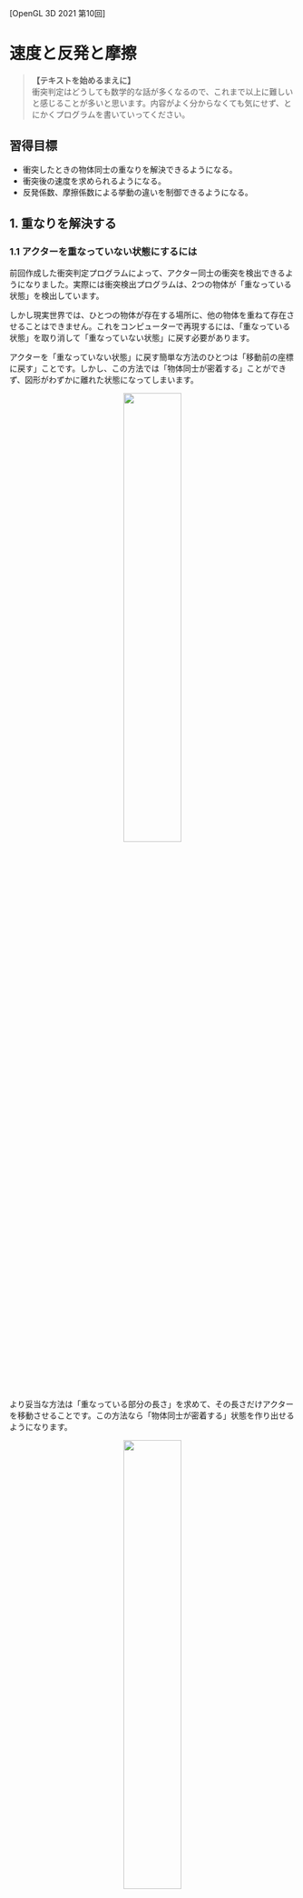 [OpenGL 3D 2021 第10回]

# 速度と反発と摩擦

>**【テキストを始めるまえに】**<br>
>衝突判定はどうしても数学的な話が多くなるので、これまで以上に難しいと感じることが多いと思います。内容がよく分からなくても気にせず、とにかくプログラムを書いていってください。

## 習得目標

* 衝突したときの物体同士の重なりを解決できるようになる。
* 衝突後の速度を求められるようになる。
* 反発係数、摩擦係数による挙動の違いを制御できるようになる。

## 1. 重なりを解決する

### 1.1 アクターを重なっていない状態にするには

前回作成した衝突判定プログラムによって、アクター同士の衝突を検出できるようになりました。実際には衝突検出プログラムは、2つの物体が「重なっている状態」を検出しています。

しかし現実世界では、ひとつの物体が存在する場所に、他の物体を重ねて存在させることはできません。これをコンピューターで再現するには、「重なっている状態」を取り消して「重なっていない状態」に戻す必要があります。

アクターを「重なっていない状態」に戻す簡単な方法のひとつは「移動前の座標に戻す」ことです。しかし、この方法では「物体同士が密着する」ことができず、図形がわずかに離れた状態になってしまいます。

<p align="center">
<img src="images/10_collision_solver_0.png" width="45%" />
</p>

より妥当な方法は「重なっている部分の長さ」を求めて、その長さだけアクターを移動させることです。この方法なら「物体同士が密着する」状態を作り出せるようになります。

<p align="center">
<img src="images/10_collision_solver_1.png" width="45%" />
</p>

「重なっている部分の長さ」は以下の手順で計算します。

>1. `a.max.x - b.min.x`を計算する。
>2. `b.max.x - a.min.x`を計算する。
>3. 1と2の短いほうを「X軸方向の重なっている部分の長さ」とする。
>4. X軸と同じ方法で「Y軸方向の重なっている部分の長さ」と「Z軸方向の重なっている部分の長さ」を計算する。
>5. X, Y, Zのうち最も短いものを「重なっている部分の長さ」とする。

<p align="center">
<img src="images/09_separating_axis_theorem_2.png" width="50%" />
</p>

アクターの座標から、上の方法で計算した「重なっている部分の長さ」をを引くと、アクターを重なっていない座標に移動させることができます。

それでは「重なっている部分の長さ」を求めましょう。<br>
`Actor.h`を開き、`DetectCollision`関数を次のように変更してください。

```diff
   b.min += actorB.position;
   b.max += actorB.position;

   // aの左側面がbの右側面より右にあるなら、衝突していない
-  if (a.min.x >= b.max.x) {
+  const float dx0 = b.max.x - a.min.x;
+  if (dx0 <= 0) {
     return false;
   }
   // aの右側面がbの左側面より左にあるなら、衝突していない
-  if (a.max.x < b.min.x) {
+  const float dx1 = a.max.x - b.min.x;
+  if (dx1 <= 0) {
     return false;
   }

   // aの下面がbの上面より上にあるなら、衝突していない
   if (a.min.y >= b.max.y) {
```

<pre class="tnmai_assignment">
<strong>【課題01】</strong>
X軸方向の重なっている部分の長さを求めるプログラムを参考に、Y軸およびZ軸方向の重なっている長さを求めるプログラムを追加しなさい。
Y軸方向の長さを表す変数名は<code>dy0</code>と<code>dy1</code>、Z軸方向の長さを表す変数名は<code>dz0</code>と<code>dz1</code>としなさい。
</pre>

### 1.2 <ruby>浸透距離<rt>しんとうきょり</rt></ruby>が最も短い方向を選ぶ

ところで「重なっている部分の長さ」という名前はちょっと呼びにくいですね。そこで、以後は「浸透距離(しんとうきょり)」と呼ぶことにします。

さて、すべて方向で浸透距離(重なっている部分の長さ)を求めたら、次はそれらのうちで最も短い方向を選びます。これは「ある方向の浸透距離が、他の方向の浸透距離より短い場合、短い方向から衝突した可能性のほうが高い」と考えられるからです。

そのために、まず各軸について浸透距離が短いほうを選択して、候補を6個から3個に減らします。これは数値の小さい方を選ぶだけです。候補を代入する変数名は`penetration`(ペネトレーション、「貫通」や「浸透」という意味)とします。

衝突判定プログラムに、次のプログラムを追加してください。

```diff
   const float dz1 = a.max.z - b.min.z;
   if (dz1 <= 0) {
     return false;
   }
+
+  // XYZの各軸について「浸透距離(重なっている部分の長さ)」が短い方向を選択する
+  glm::vec3 penetration; // 浸透距離と方向
+  if (dx0 <= dx1) {
+    penetration.x = -dx0;
+  } else {
+    penetration.x = dx1;
+  }
+  if (dy0 <= dy1) {
+    penetration.y = -dy0;
+  } else {
+    penetration.y = dy1;
+  }
+  if (dz0 <= dz1) {
+    penetration.z = -dz0;
+  } else {
+    penetration.z = dz1;
+  }

   // 衝突している
   return true;
```

次に、3つの候補から最も短い方向を選びます。これは単純に3つの軸を順番に比較するだけです。候補から外れた軸の値は`0`にしておきます。候補を3つに絞るプログラムの下に、次のプログラムを追加してください。

```diff
   } else {
     penetration.z = -dz1;
   }
+
+  // 浸透距離の絶対値
+  glm::vec3 absPenetration = glm::abs(penetration);
+
+  // XYZ軸のうち、浸透距離が最も短い軸の成分だけを残す
+  if (absPenetration.x >= absPenetration.y) {
+    penetration.x = 0;
+    if (absPenetration.z >= absPenetration.y) {
+      penetration.z = 0;
+    } else {
+      penetration.y = 0;
+    }
+  } else {
+    penetration.y = 0;
+    if (absPenetration.x >= absPenetration.z) {
+      penetration.x = 0;
+    } else {
+      penetration.z = 0;
+    }
+  }

   // 衝突している
   return true;
```

最後に、アクターの座標から浸透距離を引きます。

```diff
       penetration.z = 0;
     }
   }
+
+  // 重なりの解決
+  actorA.position -= penetration * 0.5f;
+  actorB.position += penetration * 0.5f;

   // 衝突している
   return true;
```

重ならないようになっているかを調べるために、タイガーI戦車にもコライダーを設定します。`Main.cpp`を開き、戦車を作成するプログラムに次のプログラムを追加してください。

```diff
   // 戦車のパラメータ
   actors.push_back(Actor{ primitiveBuffer.Get(6), texTank,
     glm::vec3(0), glm::vec3(1), 0.0f, glm::vec3(0) });
+  actors.back().collider = Box{ glm::vec3(-2, 0, -2), glm::vec3(2, 3, 2) };

   // T-34戦車のパラメータ
   actors.push_back(Actor{ "T-34", primitiveBuffer.Get(7), texTankT34,
```

プログラムが書けたらビルドして実行してください。タイガーI戦車を動かして、T-34戦車を押して移動させることができたら成功です。

<pre class="tnmai_assignment">
<strong>【課題02】</strong>
建物<code>BrickHouse</code>にコライダーを設定しなさい。
</pre>

### 1.3 浸透距離を返す

ところで、ディテクトコリジョン関数は「衝突の検出」が目的です。そのため「重なりの解決」まで行うのは関数の目的からすると行きすぎています。

そこで、「重なりの解決」は別の関数に分離することにします。まずディテクトコリジョン関数が計算した「浸透距離」を、関数の呼び出し元に返せるようにします。`Actor.h`を開き、次のプログラムを追加してください。

```diff
   glm::mat4 matView);              // 描画に使うビュー行列  

 Actor* Find(std::vector<Actor>& actors, const char* name);
+
+/**
+* 衝突情報
+*/
+struct Contact
+{
+  Actor* a = nullptr;
+  Actor* b = nullptr;
+  glm::vec3 penetration; // 浸透距離
+};

-bool DetectCollision(Actor& a, Actor& b);
+bool DetectCollision(Actor& a, Actor& b, Contact& contact);

 #endif // ACTOR_H_INCLUDED
```

次に、`Actor.cpp`を開き、ディテクトコリジョン関数を次のように変更してください。

```diff
 * @param actorA  衝突しているか調べるアクター
 * @param actorB  衝突しているか調べるアクター
+* @param contact 衝突情報
 *
 * @retval true  衝突している
 * @retval false 衝突していない
 */
-bool DetectCollision(Actor& actorA, Actor& actorB)
+bool DetectCollision(Actor& actorA, Actor& actorB, Contact& contact)
 {
   // ワールド座標系の衝突図形を計算する
   Box a = actorA.collider;
```

そして、計算した浸透距離を`contact`変数に代入します。ディテクトコリジョン関数に次のプログラムを追加してください。

```diff
       penetration.z = 0;
     }
   }
+
+  // 衝突情報を設定する
+  contact.a = &actorA;
+  contact.b = &actorB;
+  contact.penetration = penetration;

   // 重なりの解決
   actorA.position += penetration * 0.5f;
   actorB.position -= penetration * 0.5f;
```

### 1.4 重なりを解決する関数を作る

コンタクト構造体の情報を使って、重なりを解決する関数を定義します。<br>
関数名は`SolveContact`(ソルブ・コンタクト)とします。`Solve`(ソルブ)は「解決する」という意味の動詞、`Contact`(コンタクト)は「接触」という意味の名詞です。

`Actor.h`を開き、次のプログラムを追加してください。

```diff
   glm::vec3 penetration; // 浸透距離
 };

 bool DetectCollision(Actor& a, Actor& b, Contact& contact);
+void SolveContact(Contact& contact);

 #endif // ACTOR_H_INCLUDED
```

次に`Actor.cpp`を開き、ディテクトコリジョン関数の定義の下に、次のプログラムを追加してください。

```diff
   // 衝突している
   return true;
 }
+
+/**
+* 重なりを解決する
+*
+* @param contact 衝突情報
+*/
+void SolveContact(Contact& contact)
+{
+  Actor& actorA = *contact.a;
+  Actor& actorB = *contact.b;
+  glm::vec3 penetration = contact.penetration;
+}
```

続いて、ディテクトコリジョン関数の末尾にある「重なりの解決」プログラムを切り取り、

```diff
   contact.b = &actorB;
   contact.penetration = penetration;
-
-  // 重なりの解決
-  actorA.position -= penetration * 0.5f;
-  actorB.position += penetration * 0.5f;

   // 衝突している
   return true;
```

ソルブコンタクト関数に貼り付けてください。

```diff
   Actor& actorA = *contact.a;
   Actor& actorB = *contact.b;
   glm::vec3 penetration = contact.penetration;
+
+  // 重なりの解決
+  actorA.position -= penetration * 0.5f;
+  actorB.position += penetration * 0.5f;
 }
```

これで「重なりの解決」を関数にすることができました。

### 1.5 コンタクト構造体を使う

それでは、コンタクト構造体を使うように、衝突プログラムを修正します。まずコンタクト構造体を格納する配列を用意します。`Main.cpp`の衝突判定を行うプログラムに次のプログラムを追加してください。

```diff
         actors[i].position += actors[i].velocity * deltaTime;
       }
+
+      // 衝突情報の配列を用意する
+      std::vector<Contact> contacts;
+      contacts.reserve(actors.size());

       // アクターの衝突判定を行う
       for (int a = 0; a < actors.size(); ++a) {
         for (int b = a + 1; b < actors.size(); ++b) {
```

次に、ディテクトコリジョン関数を呼び出しているプログラムを、次のように変更してください。

```diff
           } else if (actors[b].isDead) {
             continue;
           }

+          Contact contact;
-          if (DetectCollision(actors[a], actors[b])) {
+          if (DetectCollision(actors[a], actors[b], contact)) {
+            contacts.push_back(contact);
+
             // T-34戦車と弾の衝突を処理する
             if (actors[a].name == "T-34" && actors[b].name == "Bullet") {
```

そして、収集したコンタクト構造体を使って重なりを解決します。衝突判定を行うプログラムの下に、次のプログラムを追加してください。

```diff
               actors[b].isDead = true; // 弾を消去する
             }
           }
         }
       }
+
+      // 重なりを解決する
+      for (int i = 0; i < contacts.size(); ++i) {
+        SolveContact(contacts[i]);
+      }

      // 削除待ちのアクターを削除する
      actors.erase(
```

プログラムが書けたらビルドして実行してください。T-34戦車や建物を押して動かすことができていたら成功です。

### 1.6 動かない物体を作る

建物にコライダーを設定したため、建物を押して移動させることができるようになっています。しかし、一般的な建物は地面に固定されていて、何かで押したくらいでは動きません。

そこで、アクターに「静物フラグ」を追加して、動かせない物体を表現できるようにします。フラグ変数の名前は`isStatic`(イズ・スタティック)とします。`static`(スタティック)は「静止した、動かない」という意味です。`Actor.h`を開き、次のプログラムを追加してください。

```diff
   bool isDead = false;             // false=死亡(削除待ち) true=生存中

   Box collider;                    // 衝突判定
+  bool isStatic = false;           // false=動かせる物体 true=動かせない物体 
 };

 void Draw(
```

通常、「静物フラグ」は木や建物などに設定します。木や建物のような物体は、重なって配置できたほうが見た目のバリエーションを作りやすいです。そこで、動かない物体同士は衝突しないことにしましょう。

`Actor.h`を開き、ディテクトコリジョン関数に次のプログラムを追加してください。

```diff
 bool DetectCollision(Actor& actorA, Actor& actorB)
 {
+  // 動かせない物体同士は衝突しない
+  if (actorA.isStatic && actorB.isStatic) {
+    return false;
+  }
+
   // ワールド座標系の衝突図形を計算する
   Box a = actorA.collider;
```

これで動かせない物体同士は衝突しなくなりました。次に、ソルブコンタクト関数を、次のように変更してください。

```diff
   Actor& actorA = *contact.a;
   Actor& actorB = *contact.b;
   glm::vec3 penetration = contact.penetration;

+  if (actorA.isStatic) {
+    // 重なりの解決: アクターAは動かせないので、アクターBだけ動かす
+    actorB.position += penetration;
+  }
+  else if (actorB.isStatic) {
+    // 重なりの解決: アクターBは動かせないので、アクターAだけ動かす
+    actorA.position -= penetration;
+  }
+  else {
     // 重なりの解決
     actorA.position -= penetration * 0.5f;
     actorB.position += penetration * 0.5f;
+  }
 }
```

最後に建物の静物フラグを`true`にします。`Main.cpp`を開き、建物を作成するプログラムに、次のプログラムを追加してください。

```diff
   actors.push_back(Actor{ "BrickHouse", primitiveBuffer.Get(8), texBrickHouse,
     glm::vec3(-16, 0, 0), glm::vec3(2, 2, 2), 0.0f, glm::vec3(-2.6f, 2.0f, 0.8f) });
   actors.back().collider = Box{ glm::vec3(-2.2f, 0, -1.6f), glm::vec3(2.2f, 2, 1.6f) };
+  actors.back().isStatic = true;

   // メインループ.
   double loopTime = glfwGetTime(); // 1/60秒間隔でループ処理するための時刻
```

プログラムが書けたらビルドして実行してください。建物を押しても動かなければ成功です。

<div style="page-break-after: always"></div>

### 1.7 マップにコライダーを設定する

次はマップにコライダーを設定します。マップのアクターを作成するプログラムに、次のプログラムを追加してください。なお、マップのアクターを作成するプログラムは以前の課題で作ってもらったものです。以下のプログラムと違っていても問題はありません。

```diff
       // 四角形が4x4mなので、xとyを4倍した位置に表示する.
       const glm::vec3 position(x * 4 - 20, 0, y * 4 - 20);

       const int textureNo = mapData[y][x];
       actors.push_back(Actor{ "Ground", primitiveBuffer.Get(0), mapTexList[textureNo],
         position, glm::vec3(1), 0.0f, glm::vec3(0) });
+      actors.back().collider = Box{ glm::vec3(-2, -10, -2), glm::vec3(2, 0, 2) };
+      actors.back().isStatic = true;
     }
   }
+
+  // エレベーターのパラメータ
+  {
+    const glm::vec3 position(-4, -1, -4);
+    actors.push_back(Actor{ "Elevator", primitiveBuffer.Get(0), texGround,
+      position, glm::vec3(1), 0.0f, glm::vec3(0) });
+    actors.back().velocity.y = 1;
+    actors.back().collider = Box{ glm::vec3(-2, -10, -2), glm::vec3(2, 0, 2) };
+    actors.back().isStatic = true;
+  }

  // 三角形のパラメータ
  actors.push_back({ "Triangle", primitiveBuffer.Get(2), texTriangle,
```

次に、メインループの中の「アクターの状態を更新する」プログラムに、次のプログラムを追加してください。

```diff
             actors[i].isDead = true;
             continue; // 削除待ちアクターは更新をスキップ
           }
         }
+
+        // エレベーターの移動方向を切り替える
+        if (actors[i].name == "Elevator") {
+          // 高さ4mに到達したら、移動方向を下にする
+          if (actors[i].position.y >= 4) {
+            actors[i].position.y = 4;
+            actors[i].velocity.y = -1;
+          }
+          // 高さ-1mに到達したら、移動方向を上にする
+          else if (actors[i].position.y <= -1) {
+            actors[i].position.y = -1;
+            actors[i].velocity.y = 1;
+          }
+        }
 
         // アクターの位置を更新する
         actors[i].position += actors[i].velocity * deltaTime;
       }
```

プログラムが書けたらビルドして実行してください。マップの一部がゆっくりと上下に移動していたら成功です。タイガーI戦車を動かして、エレベーターの上に乗ってみてください。

### 1.8 重力を加える

エレベーターに乗って上に移動すると、下に戻れなくなります。なぜかというと、このゲームには重力が働いていないからです。下に戻れるように重力を追加しましょう。

エレベーターの移動方向を切り替えるプログラムの下に、次のプログラムを追加してください。

```diff
             actors[i].velocity.y = 1;
           }
         }
+
+        // 速度に重力加速度を加える
+        actors[i].velocity.y += -9.8f * deltaTime;

         // アクターの位置を更新する
         actors[i].position += actors[i].velocity * deltaTime;
       }
```

プログラムが書けたらビルドして実行してください。何も変わっていないように見えますが、弾を発射してみてください。すると弾が斜め上に飛んでいくと思います。これは、すべての物体が重力で加速しながら落下しているからです。

マップなどの地形が落下してしまうと困りますね。そこで、`isStatic`メンバ変数が`true`のアクターには重力を加えないことにします。重力加速度を加えるプログラムを次のように変更してください。

```diff
             actors[i].velocity.y = 1;
           }
         }

         // 速度に重力加速度を加える
+        if (!actors[i].isStatic) {
           actors[i].velocity.y += -9.8f * deltaTime;
+        }

         // アクターの位置を更新する
         actors[i].position += actors[i].velocity * deltaTime;
       }
```

プログラムが書けたらビルドして実行してください。発射した弾が、斜め上に飛んでいくことはなくなるはずです。

>**【1章のまとめ】**<br>
>
>* 重なっている距離を座標から引くことで、重なっていない状態にすることができる。
>* 重力がないと下に落ちることができない。

<div style="page-break-after: always"></div>

## 2. <ruby>非弾性衝突<rt>ひ だんせい しょうとつ</rt></ruby>

### 2.1 非弾性衝突に使う変数を定義する

プログラムを起動してから1分ほど放置すると、アクターが地面を突き抜けて落ちていきます。これは重力が加算され続けた結果、ベロシティの数値が非常に大きくなってしまったためです。

現在、衝突判定は1/60秒間隔で実行されています。地面の厚さは10mなので、アクターが1/60秒で10m移動する速度(600m/s)に達すると、地面を突き抜けてしまいます(なお600m/sは時速にすると「時速2160キロメートル」です)。

重力加速度は9.8m/s^2なので、ベロシティは1秒ごとに9.8m/s増加します。600m/sを超えるのは約61秒後になりますね。

しかし、現実の物体は地面を突き抜けたりはしません。地面に衝突したことで「運動エネルギー」が音や熱などに変換されて失われ、最終的にベロシティが0になるからです。

さて、物理の世界において、衝突による「運動エネルギーの変化」は「非弾性衝突(ひ・だんせい・しょうとつ)」という現象で説明されます。非弾性衝突の公式に衝突したアクターのパラメータを当てはめると、衝突後のベロシティが分かります。

<p align="center">
<img src="images/10_inelastic_collision_formula.png" width="50%" /><br>
[非弾性衝突の公式(「Wikipedia:非弾性衝突」より)]
</p>

>`va`: アクターAの衝突後の速度<br>
>`vb`: アクターBの衝突後の速度<br>
>`CR`: 反発係数<br>
>`ma`: アクターAの質量<br>
>`mb`: アクターBの質量<br>
>`ua`: アクターAの衝突前の速度<br>
>`ub`: アクターBの衝突前の速度<br>

非弾性衝突の公式に当てはめるパラメータは、物体の「質量」と物体の「速度」、それから「反発係数」と呼ばれる「衝突前の運動エネルギーと衝突後の運動エネルギーの比」です。

また、ベロシティがそのまま運動エネルギーとして使われるわけではありません。非弾性衝突に関わる運動エネルギーは衝突面の法線方向の成分だけです。そのため法線の情報も必要となります。

まずはアクターに質量と反発係数を設定できるようにしましょう。変数名には英訳を使います。質量の英訳は`mass`(マス)です。反発係数の英訳は`coefficient of restitution`(コエフィシエント・オブ・リスティテューション)ですが、長すぎるので`cor`(コー)とします。

`Actor.h`を開き、次のプログラムを追加してください。

```diff
   bool isDead = false;             // false=死亡(削除待ち) true=生存中

   box collider;                    // 衝突判定
+  float mass = 1;                  // 質量(kg)
+  float cor = 0.7f;                // 反発係数(0.0～1.0)
   bool isstatic = false;           // false=動かせる物体 true=動かせない物体 
 };
```

次に、衝突情報に法線を追加します。コンタクト構造体に次のプログラムを追加してください。

```diff
   Actor* a = nullptr;
   Actor* b = nullptr;
   glm::vec3 penetration; // 浸透距離
+  glm::vec3 normal;      // 衝突面の法線
 };

 bool DetectCollision(Actor& a, Actor& b, Contact& contact);
```

それと、衝突後の速度を計算するとベロシティの値が変化します。しかし、同時に複数の衝突が起きた場合、途中でベロシティが変わってしまうと正しい計算ができません。

そこで、コンタクト構造体に「衝突が起きた瞬間のベロシティ」を記録しておくことにしました。コンタクト構造体に次のプログラムを追加してください。

```diff
   Actor* a = nullptr;
   Actor* b = nullptr;
+  glm::vec3 velocityA;   // 衝突時点でのアクターAのベロシティ
+  glm::vec3 velocityB;   // 衝突時点でのアクターBのベロシティ
   glm::vec3 penetration; // 浸透距離
   glm::vec3 normal;      // 衝突面の法線
 };
```

### 2.2 衝突面の法線を求める

衝突面及びその法線は、アクターAがアクターBに衝突した(`A→B`)と考えるか、逆にアクターBがアクターAに衝突した(`B→A`)と考えるかによって異なります。どちらを選んでも違いはありません。

ただし、プログラムのある部分では`A→B`、別の部分では`B→A`というように混ぜて使うと、プログラムが分かりにくくなってしまいます。今回は、前者の`A→B`(アクターAがアクターBに衝突した)と考えるほうで統一することにします。

`A→B`を選んだのは、既存の浸透距離の計算が「アクターAがアクターBの中に何メートル浸透したか」となっているからです。

さて、`A→B`の場合の衝突面は「アクターAがアクターBのどの面に衝突したか」を表します。つまり、衝突面は「アクターBの6つの面のいずれか」です。

しかし、既に重なっている状態から、正しい衝突面を見つけることは難しい問題です。とはいえ、方法がないわけではありません。よく使われるのは「浸透距離が最も短い方向を衝突面とする」という方法です。

その理屈は、

>ある方向の浸透距離が他の方向より短いのは、その方向から衝突したから。

というものです。これは以下の手順で作成します。

>1. 「衝突面になる可能性の高さ」を表す`score`(スコア)という変数を作る。
>2. 2つの衝突方向の長さを比較し、短い方向のスコアをインクリメントする。
>3. すべての方向の組み合わせについて2を行う。
>4. もっともスコアが高い方向を衝突面とする。

まず候補となる法線を計算します。`Actor.cpp`を開き、ディテクトコリジョン関数に次のプログラムを追加してください。

```diff
   // XYZの各軸について重なっている距離が短い方向を選択する
+  glm::vec3 normal;  // 衝突面(アクターBのいずれかの面)の法線
   glm::vec3 penetration; // 重なっている距離と方向
   if (dx0 <= dx1) {
     penetration.x = -dx0;
+    normal.x = 1;
   } else {
     penetration.x = dx1;
+    normal.x = -1;
   }
   if (dy0 <= dy1) {
     penetration.y = -dy0;
+    normal.y = 1;
   } else {
     penetration.y = dy1;
+    normal.y = -1;
   }
   if (dz0 <= dz1) {
     penetration.z = -dz0;
+    normal.z = 1;
   } else {
     penetration.z = dz1;
+    normal.z = -1;
   }
```

浸透方向は分かっているので、その逆方向が法線候補になります。次にスコア変数を作成します。`Actor.cpp`を開き、ディテクトコリジョン関数に次のプログラムを追加してください。

```diff
   // 浸透距離の絶対値
   glm::vec3 absPenetration = glm::abs(penetration);
+
+  // 衝突面になる可能性の高さ
+  glm::vec3 score = glm::vec3(0);

   // XYZ軸のうち、浸透距離が最も短い軸の成分だけを残す
   if (absPenetration.x >= absPenetration.y) {
```

初期値は`0`にしておきます。次に浸透距離を比較し、スコアをインクリメントします。スコア変数の定義の下に、次のプログラムを追加してください。

```diff
   // 衝突面になる可能性の高さ
   glm::vec3 score = glm::vec3(0);
+
+  // 浸透距離が短い方向のほうが衝突面である可能性が高い(はず)
+  for (int a = 0; a < 2; ++a) {
+    for (int b = a + 1; b < 3; ++b) {
+      if (absPenetration[a] < absPenetration[b]) {
+        ++score[a];
+      } else {
+        ++score[b];
+      }
+    }
+  }

   // XYZ軸のうち、浸透距離が最も短い軸の成分だけを残す
   if (absPenetration.x >= absPenetration.y) {
```

`glm::vec3`などのGLMライブラリのベクトル型は、添え字を使って要素にアクセスする機能を持っています。これはGLSLの同等の機能をC++で再現したものです。`v[0]`と書くと`v.x`と書いたのと同じ意味になります。

最後に「もっともスコアが高い方向」を選びます。スコアを付けるプログラムの下に、次のプログラムを追加してください。

```diff
         ++score[b];
       }
     }
   }
+
+  // より可能性が低い方向を除外する
+  // 値が等しい場合、Z,X,Yの順で優先的に除外する
+  if (score.x <= score.y) {
+    normal.x = 0;
+    if (score.z <= score.y) {
+      normal.z = 0;
+    } else {
+      normal.y = 0;
+    }
+  } else {
+    normal.y = 0;
+    if (score.z <= score.x) {
+      normal.z = 0;
+    } else {
+      normal.x = 0;
+    }
+  }

   // XYZ軸のうち、浸透距離が最も短い軸の成分だけを残す
   if (absPenetration.x >= absPenetration.y) {
```

このプログラムでは、スコアが低い(=衝突面ではない)方向の成分を`0`にすることで、もっともスコアが高い方向だけを残しています。

最後に、求めた法線を衝突情報にコピーします。衝突情報を設定するプログラムに、次のプログラムを追加してください。

```diff
   // 衝突情報を設定する
   contact.a = &actorA;
   contact.b = &actorB;
+  contact.velocityA = actorA.velocity;
+  contact.velocityB = actorB.velocity;
   contact.penetration = penetration;
+  contact.normal = normal;

   // 衝突している
   return true;
```

### 2.3 衝突後の速度を計算する

衝突面の法線を使って、衝突後の速度を計算していきます。まず、ソルブコンタクト関数に次のプログラムを追加してください。

```diff
   Actor& actorA = *contact.a;
   Actor& actorB = *contact.b;
   glm::vec3 penetration = contact.penetration;
+  glm::vec3 normal = contact.normal;
+
+  // 反発係数の平均値を計算
+  float cor = (actorA.cor + actorB.cor) * 0.5f;

   if (actorA.isStatic) {
     // 重なりの解決: アクターAは動かせないので、アクターBだけ動かす
```

反発係数は材質の組み合わせによって変化します。しかし、あまりにも多くの要因が影響するため、計算によって正しい値を求めることは困難です。そのため、殆どの物理プログラムは2つの反発係数を掛けたり、平均値を使ったりして誤魔化しています。

本テキストではUE4やUnityのデフォルトである「平均値」を使うことにしました。非弾性衝突による衝突後の速度の計算には、この章の最初に出てきた公式を使います。

<p align="center">
<img src="images/10_inelastic_collision_formula.png" width="50%" /><br>
[非弾性衝突の公式(「Wikipedia:非弾性衝突」より)]
</p>

この式で使われている記号の意味は以下のとおりです。

>`va`: アクターAの衝突後の速度<br>
>`vb`: アクターBの衝突後の速度<br>
>`CR`: 反発係数<br>
>`ma`: アクターAの質量<br>
>`mb`: アクターBの質量<br>
>`ua`: アクターAの衝突前の速度<br>
>`ub`: アクターBの衝突前の速度<br>

アクターの量は分かっています。反発係数は計算済みです。衝突前の速度は、つまり現在のベロシティです。ただし、必要なのは衝突面の法線方向の速度だけです。

法線方向の速度は、ベロシティと法線の内積を計算することで求めることができます。反発係数の平均値を計算するプログラムの下に、次のプログラムを追加してください。

```diff
   // 反発係数の平均値を計算
   float cor = (actorA.cor + actorB.cor) * 0.5f;
+
+  // 法線方向の速度を計算
+  float ua = glm::dot(normal, actorA.velocity);
+  float ub = glm::dot(normal, actorB.velocity);

   if (actorA.isStatic) {
     // 重なりの解決: アクターAは動かせないので、アクターBだけ動かす
```

これで計算に必要な数値が揃いました。

>**【内積と射影】**<br>
>ベクトルBからベクトルAに垂直に光を当てたとき、ベクトルA上にできるベクトルBの影の長さを求めることを「射影(しゃえい)」といいます。射影は「法線方向の速度を求める」というような問題を解くために使われます。内積は射影を効率的に計算する手段です。

それでは衝突後の速度を求めましょう。まず衝突したアクターがどちらも動ける場合を計算します。重なりを解決するプログラムを次のように変更してください。

```diff
     // 重なりの解決: アクターBは動かせないので、アクターAだけ動かす
     actorA.position -= penetration;
   }
   else {
+    // 衝突後の速度を計算
+    float massAB = actorA.mass + actorB.mass;
+    float c = actorA.mass * ua + actorB.mass * ub;
+    float va = (c + cor * actorB.mass * (ub - ua)) / massAB;
+    float vb = (c + cor * actorA.mass * (ua - ub)) / massAB;

     // 重なりの解決
     actorA.position -= penetration * 0.5f;
```

>**【なぜこの公式で速度が計算できるのか】**<br>
>反発係数を求める公式と、運動量保存の法則から求めることができます。証明については以下のURLが参考になるかと思います。<br>
>`http://www.wakariyasui.sakura.ne.jp/p/mech/hannpatu/nihannpatu.html`

計算で求めた衝突後の速度を設定しましょう。まず、ベロシティから法線方向の速度成分を消去するために、衝突前の速度を引きます。次に衝突後の速度を加算します。衝突後の速度を計算するプログラムの下に、次のプログラムを追加してください。

```diff
     float va = (c + cor * actorB.mass * (ub - ua)) / massAB;
     float vb = (c + cor * actorA.mass * (ua - ub)) / massAB;
+
+    // 衝突前の速度を0にする
+    actorA.velocity -= normal * ua;
+    actorB.velocity -= normal * ub;
+
+    // 衝突後の速度を加算する
+    actorA.velocity += normal * va;
+    actorB.velocity += normal * vb;

     // 重なりの解決
     actorA.position -= penetration * 0.5f;
```

これで、動くアクター同士が衝突したあとの速度が、物理的に正しく更新されるようになりました。

### 2.4 動かないアクターと衝突した場合

動かないアクターと衝突したときの衝突後の速度を求めるには、動かないアクターの質量を「無限大」とみなして計算します。この場合、動くアクターの質量は完全に無視できます(相手が無限大なので質量がいくつでも関係がない)。

アクターAが「動かないアクター」の場合、アクターBの衝突後の速度を求める式は以下のようになります。この式は`無限大 / 無限大 = 1`と`X / 無限大 = 0`から求めることができます。

>`vb = ua + cor * (ub - ua)`

それでは衝突後の速度を求めましょう。アクターAのイズスタティック変数が`true`の場合のプログラムを次のように変更してください。

```diff
   float ua = glm::dot(normal, actorA.velocity);
   float ub = glm::dot(normal, actorB.velocity);

   if (actorA.isStatic) {
+    float vb = ua + cor * (ua - ub); // 衝突後の速度を計算
+    actorB.velocity -= normal * ub;  // 衝突前の速度を0にする
+    actorB.velocity += normal * vb;  // 衝突後の速度を加算する
+
     // 重なりの解決: アクターAは動かせないので、アクターBだけ動かす
     actorB.position += penetration;
   }
   else if (actorB.isStatic) {
+    float va = ub + cor * (ub - ua); // 衝突後の速度を計算
+    actorA.velocity -= normal * ua;  // 衝突前の速度を0にする
+    actorA.velocity += normal * va;  // 衝突後の速度を加算する
+
     // 重なりの解決: アクターBは動かせないので、アクターAだけ動かす
     actorA.position -= penetration;
   }
```

プログラムが書けたらビルドして実行してください。1分待っても戦車が地面を突き抜けたりしなければ成功です。

### 2.5 戦車の移動をベロシティで制御する

衝突後の速度の計算は、アクターのベロシティを使って行われます。しかし、現在の戦車の移動は座標を直接操作することで行っているため、ベロシティは0のままです。

このままでは衝突後の速度の計算が正しく行われませんので、ベロシティを使って移動するよう変更しましょう。

`Main.cpp`を開き、戦車を移動するプログラムを次のように変更してください。

```diff
         // 向きベクトルをtank.rotationだけ回転させる
         tankFront = matRot * glm::vec4(tankFront, 1);

+        float tankAccel = 0.2f; // 戦車の加速度
         if (glfwGetKey(window, GLFW_KEY_W) == GLFW_PRESS) {
-          tank->position += tankFront * 4.0f * deltaTime;
+          tank->velocity += tankFront * tankAccel;
         } else if (glfwGetKey(window, GLFW_KEY_S) == GLFW_PRESS) {
-          tank->position -= tankFront * 4.0f * deltaTime;
+          tank->position -= tankFront * tankAccel;
         }
       }
     }
```

プログラムが書けたらビルドして実行してください。戦車が滑るように移動し、他のアクターに衝突して跳ね返るようになっていたら成功です。

<pre class="tnmai_assignment">
<strong>【課題03】</strong>
<code>cor</code>メンバ変数の値をデフォルト値を<code>0.1f</code>や<code>0.9f</code>などに変更して、反発係数による挙動の違いを確かめなさい。
反発係数の効果を確認したら、好きな反発係数をデフォルト値に設定しなさい。
</pre>

>**【2章のまとめ】**<br>
>
>* 非弾性衝突の公式を使うと、物体の質量から衝突後の速度を求めることができる。
>* 動かない物体は「無限大の質量」を持つものとすれば、同じ公式を使って計算できる。

<div style="page-break-after: always"></div>

## 3. <ruby>摩擦<rt>まさつ</rt></ruby>

### 3.1 <ruby>摩擦係数<rt>まさつけいすう</rt></ruby>

戦車がいつまでも滑り続けるのは、地面との摩擦(まさつ)がないからです。摩擦現象をプログラムすることで、アクターの速度が徐々に遅くなり、最後には停止させることができます。

摩擦とは「すべりにくさ」のことです。すべりにくさは材質や表面の状態によって異なります。土やアスファルトはすべりにくいですが、氷や金属はかなりすべりやすいです。

物理の世界では「すべりにくさ」のことを「摩擦係数(まさつけいすう)」といいます。通常、摩擦係数は0～1の値をとります。0に近いほどすべりやすく、1に近いほどすべりにくくなります。

まずは、アクター構造体に摩擦係数の変数を追加します。変数名は摩擦の英訳の`friction` (フリクション)にします。`Actor.h`を開き、次のプログラムを追加してください。

```diff
   box collider;                    // 衝突判定
   float mass = 1;                  // 質量(kg)
   float cor = 0.8f;                // 反発係数(0.0～1.0)
+  float friction = 0.7f;           // 摩擦係数(0.0～1.0)
   bool isstatic = false;           // false=動かせる物体 true=動かせない物体 
 };
```

次に`Actor.cpp`を開き、ソルブコンタクト関数に摩擦係数の平均値を計算するプログラムを追加してください。

```diff
   // 反発係数の平均値を計算
   float cor = (actorA.cor + actorB.cor) * 0.5f;
+
+  // 摩擦係数の平均値を計算
+  float friction = 1.0f - (actorA.friction + actorB.friction) * 0.5f;

   // 法線方向の速度を計算
   float ua = glm::dot(normal, actorA.velocity);
```

### 3.2 衝突面と平行な方向(タンジェント)を求める

ところで、摩擦は「衝突面と平行な方向の速度成分にだけ起こる現象」です。そのため、摩擦をプログラムするには「衝突面と平行な方向の速度成分」を計算しなくてはなりません。

「衝突面と平行な方向」は、法線の周囲360度どの方向でもありえます。しかし、速度成分として使えるのは「ベロシティと平行な方向」だけです。

つまり、実際に求める必要があるのは「衝突面と平行かつベロシティと平行な方向」です。この方向のことを「タンジェント」といいます(日本語では「従法線(じゅうほうせん)」)。

タンジェントを求めるためには「外積(がいせき)」という計算を行います。外積を使うと

>2つのベクトルに対して垂直なベクトル

を求めることができます。なんだか複雑そうですが、GLMライブラリには外積を計算してくれる
`cross`(クロス)関数があるので、難しく考えなくても大丈夫です。

外積を使ったタンジェントの求めかたは、次のとおりです。

>1. 「衝突面の法線」と「ベロシティ」に対して垂直なベクトルを求める。
>2. 「衝突面の法線」と「1で求めたベクトル」に対して垂直なベクトルを求める。
>3. 2で求めたベクトルを「正規化(せいきか)」する。

外積2回と正規化1回でタンジェントが求められる、ということになります。

それではタンジェントを計算しましょう。摩擦係数の平均値を計算するプログラムの下に、次のプログラムを追加してください。

```diff
   // 摩擦係数の平均値を計算
   float friction = 1.0f - (actorA.friction + actorB.friction) * 0.5f;
+
+  // 「アクターAの相対ベロシティ」を計算
+  glm::vec3 rv = actorA.velocity - actorB.velocity;
+
+  // 衝突面と相対ベロシティに平行なベクトル(タンジェント)を計算
+  glm::vec3 tangent = glm::cross(normal, glm::cross(normal, rv));
+
+  // タンジェントを正規化
+  if (glm::length(tangent) > 0.000001f) {
+    tangent = glm::normalize(tangent);
+  } else {
+    tangent = glm::vec3(0);
+  }

   // 法線方向の速度を計算
   float ua = glm::dot(normal, actorA.velocity);
```

タンジェントの計算に使うのは、2つのアクターの速度を合計した「相対的なベロシティ」です。変数名`rv`(アールブイ)は`relative velocity`(リラティブ・ベロシティ、「相対的なベロシティ」という意味)の頭文字です。

>アクターBに対するアクターAの相対ベロシティ = アクターAのベロシティ - アクターBのベロシティ

また、上記のプログラムでは、タンジェントを正規化するまえにベクトルの長さをチェックしています。法線と全く同じ方向から衝突した場合、タンジェント方向の長さは`0`です。

しかし、正規化は「全要素を長さで割る」操作なので、長さが`0`だと割ることができません。この場合、正しいタンジェントを求めることができないので、`vec3(0)`を代入して「タンジェントなし」を表すことにしました。

最後に摩擦力(タンジェント方向のベロシティを減らす力)を計算します。摩擦力は以下の公式から求めます。

>摩擦力 = 摩擦係数 * 垂直抗力

「垂直抗力」は「衝突面に垂直な方向にかかる加速度」です。これは「重力加速度」と考えられます。計算時間の単位は`1/60`秒なので、秒間重力加速度の`1/60`を使います。

それでは、タンジェントを正規化するプログラムの下に、次のプログラムを追加してください。

```diff
   } else {
     tangent = glm::vec3(0);
   }
+
+  // 摩擦力
+  float frictionForce = friction * 9.8f / 60.0f;

   // 法線方向の速度を計算
   float ua = glm::dot(normal, actorA.velocity);
```

摩擦力は「タンジェント方向のベロシティと逆向きに働く仮想的な力」です。この力は「タンジェント方向のベロシティ」より大きくなることはありません。垂直抗力を決めるプログラムの下に、摩擦力を制限するプログラムを追加してください。

```diff
   // 摩擦力
   float frictionForce = friction * 9.8f / 60.0f;
+
+  // 摩擦力の最大値を計算
+  float maxForce = std::abs(glm::dot(tangent, rv));
+
+  // 摩擦力を最大値に制限
+  frictionForce = std::min(frictionForce, maxForce);

   // 法線方向の速度を計算
   float ua = glm::dot(normal, actorA.velocity);
```

`std::min`(エスティーディー・ミン)は「2つの引数のうち小さいほうを返す」関数です。この関数を使うには`algorithm`(アルゴリズム)というヘッダファイルをインクルードする必要があります。`Actor.cpp`の先頭に次のプログラムを追加してください。

```diff
 #include "Actor.h"
 #include <glm/gtc/matrix_transform.hpp>
 #include <iostream>
+#include <algorithm>

 /**
 * コンストラクタ
```

それではタンジェント方向の摩擦力を計算しましょう。摩擦力を最大値に制限するプログラムの下に、次のプログラムを追加してください。

```diff
   // 摩擦力を最大値に制限
   frictionForce = std::min(frictionForce, maxforce);
+
+  // タンジェント方向の摩擦力を計算
+  glm::vec3 frictionVelocity = normal.y * frictionForce * tangent;

   // 法線方向の速度を計算
   float ua = glm::dot(normal, actorA.velocity);
```

これで摩擦力を計算することができました。

### 3.3 摩擦をプログラムする

あとは摩擦力をベロシティから引くだけです。どちらかが動かないアクターの場合からやっていきましょう。アクターの衝突後の速度を計算するプログラムに、次のプログラムを追加してください。

```diff
   if (actorA.isStatic) {
     float vb = ua + cor * (ua - ub); // 衝突後の速度を計算
     actorB.velocity -= normal * ub;  // 衝突前の速度を0にする
     actorB.velocity += normal * vb;  // 衝突後の速度を加算する
+    actorB.velocity += frictionVelocity; // 摩擦による速度を加算する

     // 重なりの解決: アクターAは動かせないので、アクターBだけ動かす
     actorB.position += penetration;
   }
   else if (actorB.isStatic) {
     float va = ub + cor * (ub - ua); // 衝突後の速度を計算
     actorA.velocity -= normal * ua;  // 衝突前の速度を0にする
     actorA.velocity += normal * va;  // 衝突後の速度を加算する
+    actorA.velocity += frictionVelocity; // 摩擦による速度を加算する

     // 重なりの解決: アクターBは動かせないので、アクターAだけ動かす
     actorA.position -= penetration;
   }
```

上記のプログラムでアクターBのほうが「加算」になっているのは、アクターBから見た相対ベロシティはアクターAとは逆向き、つまりマイナスになるからです。

次に、動くアクター同士の摩擦をプログラムします。

```diff
     // 衝突後の速度を加算する
     actorA.velocity += normal * va;
     actorB.velocity += normal * vb;
+
+    // 摩擦による速度を加算する
+    actorA.velocity -= frictionVelocity;
+    actorB.velocity += frictionVelocity;

     // 重なりの解決
     actorA.position -= penetration * 0.5f;
     actorB.position += penetration * 0.5f;
```

プログラムが書けたらビルドして実行してください。戦車を動かした時にぴょんぴょんはねていたら成功です。

### 3.4 ぴょんぴょんはねないようにする

戦車がぴょんぴょんはねるのは、複数のマップアクターと衝突しているからです。すべてのマップアクターが同時に戦車を押し返すため、大きくはねる動きになってしまうのです。

これを避ける簡単な方法は、マップのコライダーを削除し、1つの見えない大きなコライダーを追加することです。しかし、ちょっとでもコライダーが重なる部分があると対応できません。

別の方法として、「似ているコンタクト構造体を併合する」というやりかたがあります。この方法では、同じ平面で発生した全ての衝突を併合して、1回の衝突にまとめてしまいます。併合によって、何度も押し返されることを防ぐわけです。

また、併合ではコライダーを作り直す必要がありません。そのため、今回はコンタクト構造体を併合する方法を選びました。そして、以下の条件を満たした場合に「似ている」と判定することにします。

>* 衝突面の座標が近い。
>* 同じアクターと衝突している。

また、2つのコンタクト構造体があったとき、併合する側と併合される側を決める基準も決めておきます。比較は「浸透距離の長さ」で行い、浸透距離が長い構造体を併合する側、短い構造体を併合される側とします。

上記の条件を判定できるように、コンタクト構造体に情報を追加しましょう。`Actor.h`を開き、コンタクト構造体に次のプログラムを追加してください。

```diff
   glm::vec3 velocityB;   // 衝突時点でのアクターBのベロシティ
   glm::vec3 penetration; // 浸透距離
   glm::vec3 normal;      // 衝突面の法線
+  glm::vec3 position;    // 衝突面の座標
+  float penLength;       // 浸透距離の長さ
 };
```

追加したメンバ変数に値を設定しましょう。`Actor.cpp`を開き、ディテクトコリジョン関数の末尾に次のプログラムを追加してください。

```diff
   contact.velocityB = actorB.velocity;
   contact.penetration = penetration;
   contact.normal = normal;
+
+  // 衝突面の座標を計算する
+  {
+    // 基本的にアクターBの座標を使うが、アクターBが静物の場合はアクターAの座標を使う
+    Actor* target = &actorB;
+    glm::vec3 targetNormal = normal;
+    if (actorB.isStatic) {
+      target = &actorA;
+      targetNormal *= -1; // 法線の向きを反転する
+    }
+    // コライダーの半径を計算する
+    glm::vec3 halfSize = (target->collider.max - target->collider.min) * 0.5f;
+    // コライダーの中心座標を計算する
+    glm::vec3 center = (target->collider.max + target->collider.min) * 0.5f;
+    // 衝突面の座標を計算する
+    contact.position = target->position + center - halfSize * targetNormal;
+  }
+
+  // 浸透距離の長さを計算する
+  contact.penLength = glm::length(penetration);

   // 衝突している
   return true;
```

### 3.5 コンタクト構造体の一致判定関数を作る

次に「似ている」ことを判定する関数を作成します。関数名は`Equal`(イコール)とします。`Actor.h`を開き、次のプログラムを追加してください。

```diff
   glm::vec3 penetration; // 浸透距離
 };

 bool DetectCollision(Actor& a, Actor& b, Contact& contact);
 void SolveContact(Contact& contact);
+bool Equal(const Contact& ca, const Contact& cb);

 #endif // ACTOR_H_INCLUDED
```

それではイコール関数を定義していきましょう。`Actor.cpp`を開き、ソルブコンタクト関数の定義の下に、次のプログラムを追加してください。

```diff
     actorA.position -= penetration * 0.5f;
     actorB.position += penetration * 0.5f;
   }
 }
+
+/**
+* 2つのコンタクト構造体が似ているか調べる
+*
+* @param ca 比較するコンタクト構造体A
+* @param cb 比較するコンタクト構造体B
+*
+* @return true  似ている
+* @return false 似ていない
+*/
+bool Equal(const Contact& ca, const Contact& cb)
+{
+
+  return true; // 似ている
+}
```

まずは1つ目の条件「衝突面の座標が近い」を判定していきます。これは距離を比較するだけです。イコール関数に次のプログラムを追加してください。

```diff
 bool Equal(const Contact& ca, const Contact& cb)
 {
+  // 衝突面の距離が離れている場合は似ていない
+  if (glm::length(ca.position - cb.position) > 0.01f) {
+    return false; // 似ていない
+  }

   return true; // 似ている
 }
```

2つ目の条件は少し複雑です。基本的には動かないアクターを無視して、動くアクターが一致しているかどうかを見ます。まず動かないアクターの有無を調べます。法線の方向を比較するプログラムの下に、次のプログラムを追加してください。

```diff
   if (glm::length(ca.position - cb.position) > 0.01f) {
     return false; // 似ていない
   }
+
+  // 動かないアクターの有無によって判定を分ける
+  bool hasStaticA = ca.a->isStatic || ca.b->isStatic;
+  bool hasStaticB = cb.a->isStatic || cb.b->isStatic;
+  switch (hasStaticA + hasStaticB * 2) {
+  case 0b00: // A,Bともに動くアクターのみ
+    return false;
+
+  case 0b01: // A=動かないアクターを含む, B=動くアクターのみ
+    return false;
+
+  case 0b10: // A=動くアクターのみ B=動かないアクターを含む
+    return false;
+
+  case 0b11: // A,Bともに動かないアクターを含む 
+    return false;
+  }

   return true; // 似ている
 }
```

あとはケースごとに判定を書いていきます。A,Bともに動くアクターのみの場合、双方のアクターが完全に一致する場合に「似ている」と判定します。`0b00`のケースに次のプログラムを追加してください。

```diff
   bool hasStaticB = cb.a->isStatic || cb.b->isStatic;
   switch (hasStaticA + hasStaticB * 2) {
   case 0b00: // A,Bともに動くアクターのみ
+    // アクターが両方とも一致したら似ている
+    if (ca.a == cb.a && ca.b == cb.b) {
+      break;
+    }
+    if (ca.a == cb.b && ca.b == cb.a) {
+      break;
+    }
     return false;

   case 0b01: // A=動かないアクターを含む, B=動くアクターのみ
```

一方が動くアクターのみ、他方が動かないアクターを含む場合、どちらかのペアは絶対に一致しません。そのため、常に「似ていない」と判定します。`0b01`と`0b10`のケースに次のプログラムを追加してください。

```diff
     break;

   case 0b01: // A=動かないアクターを含む, B=動くアクターのみ
+    // 常に似ていないと判定する
     return false;

   case 0b10: // A=動くアクターのみ B=動かないアクターを含む
+    // 常に似ていないと判定する
     return false;

   case 0b11: // A,Bともに動かないアクターを含む 
     return false;
```

最後は「A,Bともに動かないアクターを含む」場合です。この場合、動くアクターが違う場合は「似ていない」と判定します。`0b11`のケースに次のプログラムを追加してください。

```diff
     return false; // 常に似ていないと判定する

   case 0b11: // A,Bともに動かないアクターを含む 
+    {
+    // 動くアクター同士が一致したら似ている
+    Actor* a = ca.a;
+    if (ca.a->isStatic) {
+      a = ca.b;
+    }
+    Actor* b = cb.a;
+    if (cb.a->isStatic) {
+      b = cb.b;
+    }
+    if (a == b) {
+      break;
+    }
+    }
     return false;
   }
```

これでコンタクト構造体が「似ている」かどうかを判定できるようになりました。

### 3.6 コンタクト構造体を併合する

イコール関数を使ってコンタクト構造体を併合するプログラムを書いていきます。`Main.cpp`
を開き、コンタクト構造体を配列に追加するプログラムを次のように変更してください。

```diff
           Contact contact;
           if (DetectCollision(actors[a], actors[b], contact)) {
-            contacts.push_back(contact);
+            // 配列の中に、作成したコンタクト構造体と似ているものがあるか調べる
+            auto itr = std::find_if(contacts.begin(), contacts.end(),
+              [&contact](const Contact& c) { return Equal(contact, c); });
+
+            // 似ているコンタクト構造体が見つからなければ、作成した構造体を配列に追加する
+            if (itr == contacts.end()) {
+              contacts.push_back(contact);
+            } else {
+              // 似ている構造体が見つかった場合、浸透距離が長いほうを残す
+              if (contact.penLength > itr->penLength) {
+                *itr = contact;
+              }
+            }

             // T-34戦車と弾の衝突を処理する
             if (actors[a].name == "T-34" && actors[b].name == "Bullet") {
```

これで不要なコンタクト構造体は削除されるはずです。プログラムが書けたらビルドして実行してください。ぴょんぴょんはねることがなくなって、スムーズに移動できたら成功です。

### 3.7 衝突面のスコア判定を改善する

かなりスムーズに動けるようになりましたが、たまに地面に引っかかることがあります。これは不適切な衝突面が選択されたのが原因です。マップに継ぎ目があるかぎり、この現象を完全になくすことは難しいです。しかし、悪あがきくらいはしてみるべきでしょう。

作成するのは、「浸透が始まった時間」に応じてスコアを加算する処理です。<br>
アクターAが秒速`V`でアクターBに衝突したとします。このときの浸透距離を`P`とすると、浸透が始まったのは`P / V`秒前だと考えられます。

軸の方向によって速度も浸透距離も異なるので、浸透が始まった時間も異なります。そして「もっとも早く浸透を始めた方向 = 衝突した方向」考えるのは妥当でしょう。

それではプログラムを書いていきましょう。最初に、アクターAがアクターBに衝突する速度を求めます。`Actor.cpp`を開き、衝突面のスコアを計算するプログラムに次のプログラムを追加してください。

```diff
         ++score[b];
       }
     }
   }
+
+  // 相対ベロシティを計算する
+  glm::vec3 rv = actorA.velocity - actorB.velocity;

   // より可能性が低い方向を除外する
   // 値が等しい場合、Z,X,Yの順で優先的に除外する
   if (score.x <= score.y) {
```

次に浸透が始まった時間を求めます。これは、すべての軸について`P / V`を行うだけです。このときも、`0`除算が起きないように注意しなくてはなりません。相対ベロシティを計算するプログラムの下に、次のプログラムを追加してください。

```diff
   // 相対ベロシティを計算する
   glm::vec3 rv = actorA.velocity - actorB.velocity;
+
+  // 浸透が始まった時間tを計算する
+  glm::vec3 t = glm::vec3(-FLT_MAX);
+  for (int i = 0; i < 3; ++i) {
+    if (rv[i]) {
+      t[i] = penetration[i] / rv[1];
+    }
+  }

   // より可能性が低い方向を除外する
   // 値が等しい場合、Z,X,Yの順で優先的に除外する
   if (score.x <= score.y) {
```

続いて「浸透が始まった時間」がより早い方向のスコアを加算します。ただし、以下の2つの場合はスコアを加算しません。

>* 「浸透が始まった時間」がゲームの更新間隔(`1/60`秒)より前の場合、その方向から衝突した可能性はありません。
>* 「浸透が始まった時間」がマイナスの場合は「未来の時間」になります。この場合も衝突した可能性はありません。

```diff
       t[i] = penetration[i] / rv[1];
     }
   }
+
+  // 浸透が始まった時間tが大きいほど、より早い時点で浸透が始まったと考えられる
+  const float deltaTime = 1.0f / 60.0f;
+  for (int a = 0; a < 2; ++a) {
+    for (int b = a + 1; b < 3; ++b) {
+      int i = a;
+      if (t[a] < t[b]) {
+        i = b;
+      }
+      if (t[i] > 0 && t[i] <= deltaTime) {
+        score[i] += 1.5f;
+      }
+    }
+  }

   // より可能性が低い方向を除外する
   // 値が等しい場合、Z,X,Yの順で優先的に除外する
   if (score.x <= score.y) {
```

スコアの加算値を`1.5f`としたのは、時間による判定のほうが、距離による判定より正しい可能性が高いからです。プログラムが書けたらビルドして実行してください。地面に引っかかることが少なくなっているはずです(ゼロではないですが)。

<pre class="tnmai_assignment">
<strong>【課題04】</strong>
<code>friction</code>メンバ変数のデフォルト値を変更して挙動の違いを確認しなさい。
摩擦係数の効果を確認したら、自分の好みの摩擦係数をデフォルト値に設定しなさい。
</pre>

>**【3章のまとめ】**<br>
>
>* 摩擦力をプログラムすると、物体が滑り続けないようにすることができる。
>* 浸透が始まった時間が早いということは、その方向から衝突した可能性が高い。

<div style="page-break-after: always"></div>

## 4. マップを拡張する

### 4.1 マップを広くする

衝突判定が完成したので、建物や木にコライダーを設定してちょっとした迷路を作ってみましょう。ただ、10x10のマップは迷路を作るにはちょっと狭いので、マップを大きくしましょう。

<pre class="tnmai_assignment">
<strong>【課題05】</strong>
<code>mapData</code>と<code>objectMapData</code>のサイズを16x16以上にしなさい。
</pre>

マップを大きくすると、ゲームの処理速度が大きく低下する場合があります。これは衝突判定の回数が大幅に増加するからです。しかし、CPUが本来の能力を発揮できていれば、この程度の判定回数は問題にならないはずです。

処理速度が落ちてしまう原因は、プロジェクトのプロパティ設定にあります。ソリューションエクスプローラーのプロジェクト名を右クリックし、「プロパティ」を選択してください。

<p align="center">
<img src="images/10_remove_rtcs_option.png" width="66%" /><br>
</p>

プロパティウィンドウが開いたら、構成を「アクティブ(Debug)」に(①)、プラットフォームを「すべてのプラットフォーム」にしてください(②)。

次に左側のツリーから「C/C++」を選び(③)、その中の「コード生成」をクリックしてください(④)。右側に表示された項目リストから「基本ランタイムチェック」をクリックすると(⑤)、右端に`v`アイコンが表示されます。

この`v`アイコンをクリックすると選択可能な項目のリストが表示されます(⑥)。リストから「初期化されていない変数(/RTCu)」をクリックしてください(⑦)。最後に「OK」ボタンを押してウィンドウを閉じてください(⑧)。

設定を変更したらビルドして実行してください。処理速度が元の速さに戻っていると思います。

<pre class="tnmai_assignment">
<strong>【課題06】</strong>
建物と木にコライダーを設定しなさい。動かないアクターの場合は<code>isStatic</code>メンバ変数に<code>true</code>を設定しておくこと。
</pre>

<pre class="tnmai_assignment">
<strong>【課題07】</strong>
建物と木を使ってマップを迷路にしなさい。
</pre>

### 4.2 カメラを動かす

マップが広くなったため、固定カメラではマップ全体を見ることができません。マップを動き回れるように、カメラがタイガーI戦車と一緒に移動するようにします。`Main.cpp`を開き、メインループの前に次のプログラムを追加してください。

```diff
   double loopTime = glfwGetTime();     // 1/60秒間隔でループ処理するための時刻
   double diffLoopTime = 0;             // 時刻の差分
   const float deltaTime = 1.0f / 60.0f;// 時間間隔
+  glm::vec3 cameraPosition = glm::vec3(0, 20, 20); // カメラの座標
+  glm::vec3 cameraTarget   = glm::vec3(0, 0, 0);   // カメラの注視点の座標
   while (!glfwWindowShouldClose(window)) {
    // 現在時刻を取得
```

次に、ビュー行列を作成するプログラムを、追加した変数を使うように変更してください。

```diff
     // ビュー行列を作成.
     const glm::mat4 matView =
-      glm::lookAt(glm::vec3(0, 20, 20), glm::vec3(0), glm::vec3(0, 1, 0));
+      glm::lookAt(cameraPosition, cameraTarget, glm::vec3(0, 1, 0));

     // アクターを描画する
     for (int i = 0; i < actors.size(); ++i) {
```

それから、カメラ変数がタイガーI戦車を常に注目するようにします。削除街のアクターを削除するプログラムの下に、次のプログラムを追加してください。

```diff
       actors.erase(
         std::remove_if(
           actors.begin(), actors.end(), [](Actor& a) { return a.isDead; }),
         actors.end());
+
+      // カメラデータを更新する
+      {
+        Actor* target = Find(actors, "Tiger-I");
+        if (target) {
+          cameraPosition = target->position + glm::vec3(0, 20, 20);
+          cameraTarget = target->position;
+        }
+      }
     }

     //
     // ゲーム状態を描画する
```

プログラムが書けたらビルドして実行してください。戦車を移動させたとき、カメラが常に戦車に注目していたら成功です。

### 4.3 T-34戦車を動かす

そろそろT-34戦車にも動いてもらいましょう。とりあえずタイガーI戦車を追いかけさせてみます。今回は以下の手順でプログラムしていきます。

>1. タイガーI戦車のアクターを検索する。
>2. T-34戦車の正面方向とタイガーI戦車のいる方向を求める。
>3. T-34戦車の正面方向とタイガーI戦車のいる方向の角度差を求める。
>4. 角度差が±10度未満の場合、タイガーI戦車までの距離が15m以上なら前進、それ以下なら停止する。
>5. 角度差が±10以上の場合、タイガーI戦車のいる方向に旋回する。

まずタイガーI戦車を検索します。`Main.cpp`を開き、エレベーターの方向を切り替えるプログラムの下に、次のプログラムを追加してください。

```diff
             actors[i].position.y = -1;
             actors[i].velocity.y = 1;
           }
         }
+        // T-34戦車を移動させる
+        else if (actors[i].name == "T-34") {
+          // 追跡対象アクターを検索
+          Actor* target = Find(actors, "Tiger-I");
+          if (target) {
+          }
+        }
 
         // 速度に重力加速度を加える
         if (!actors[i].isStatic) {
```

次に、T-34戦車の正面方向と、タイガーI戦車のいる方向を計算します。追跡対象アクターを検索するプログラムに、次のプログラムを追加してください。

```diff
           // 追跡対象アクターを検索
           Actor* target = Find(actors, "Tiger-I");
           if (target) {
+            // T-34戦車の正面方向のベクトルを計算
+            glm::mat4 matR = glm::rotate(glm::mat4(1), actors[i].rotation, glm::vec3(0, 1, 0));
+            glm::vec3 t34Front = matR * glm::vec4(0, 0, 1, 1);
+
+            // T-34戦車からタイガーI戦車へのベクトルdを計算
+            glm::vec3 d = target->position - actors[i].position;
+
+            // T-34戦車からタイガーI戦車への距離を計算
+            float length = glm::length(d);
+
+            // ベクトルdを正規化
+            d = glm::normalize(d);
           }
         }
```

そして、タイガーI戦車のいる方向との角度差を求めます。角度差を求めるには「内積」と
`acos`(エー・コス、アーク・コサイン)関数を使います。ベクトルdを正規化するプログラムの下に、次のプログラムを追加してください。

```diff
             // ベクトルdを正規化
             d = glm::normalize(d);
+
+            // T-34戦車の正面ベクトルと、タイガーI戦車へのベクトルの角度差
+            float r = std::acos(glm::dot(t34Front, d));
           }
         }
```

`cosθ`の値をアークコサイン関数の引数に指定すると`θ`が返されます。つまり、

>acos(cosθ) の実行結果はθ

となるわけです。また内積の定義は

>|a||b|cosθ

なので、`a`、`b`が共に単位ベクトルの場合は`1*1*cosθ = cosθ`となります。文章にすると

>単位ベクトル同士の内積は、ベクトルがなす角のコサイン

です。まとめると、上記のプログラムは

>単位ベクトル同士の内積を計算し、`acos`関数でベクトルのなす角`θ`に変換している

という処理をしています。

### 4.4 一定距離まで前進する

次は、角度差が10度未満なら前進させます。角度差を求めるプログラムの下に、次のプログラムを追加してください。

```diff
             // T-34戦車の正面ベクトルと、タイガーI戦車へのベクトルの角度差
             float r = std::acos(glm::dot(t34Front, d));
+
+            // T-34戦車の正面とタイガーI戦車のいる方向の角度が10度未満の場合...
+            if (r < glm::radians(10.0f)) {
+              // タイガーI戦車までの距離が15mより遠い場合は前に加速
+              if (length > 15.0f) {
+                actors[i].velocity += t34Front * 0.3f;
+              }
+              // 15m未満の場合は減速→停止
+              else {
+                // ベロシティのt34Front方向の長さを計算
+                float v = glm::dot(t34Front, actors[i].velocity);
+                // 長さが0.2以上なら0.2を減速、それ以下なら長さ分を減速(=停止)する
+                actors[i].velocity -= t34Front * glm::clamp(v, -0.2f, 0.2f);
+              }
+            }
           }
         }

         // 速度に重力加速度を加える
```

減速および停止は、現在のベロシティの長さを短くすることで行います。いきなり`0`にすると急停止して不自然なので、長さを`0.2`ずつ短くするようにしています。

長さが`0.2`未満の場合、「ベロシティの長さ - ベロシティの長さ」という計算になります。その結果、ベロシティが`0`になるため停止します。

### 4.5 相手を正面に捉えるように旋回する

次に、角度差が10度以上の場合、にタイガーI戦車を正面に捉えるように旋回させます。このとき、単純に角度を減算するだけだと、角度差が180度以上の場合に遠回りになってしまいます。

このような場合は「外積(がいせき)」を使います。外積の定義は次のとおりです

>|<ruby>a<rt>→</rt></ruby>||<ruby>b<rt>→</rt></ruby>|sinθ

内積を使うと`cosθ`が得られるように、外積を使うと`sinθ`が得られることが分かると思います。外積の結果はベクトルになります。そして、この「結果のベクトルの長さ」が`sinθ`に当たります。

それでは、角度差が10度未満の場合のプログラムの下に、次のプログラムを追加してください。

```diff
                 actors[i].velocity -= t34Front * std::min(v, 0.2f);
               }
             }
+            // 角度が10度以上の場合...
+            else {
+              // T-34戦車の正面ベクトルと、タイガーI戦車へのベクトルの外積を計算
+              glm::vec3 n = glm::cross(t34Front, d);
+              // yが0以上なら反時計回り、0未満なら時計回りに回転するほうが近い
+              if (n.y >= 0) {
+                actors[i].rotation += glm::radians(90.0f) * deltaTime;
+              } else {
+                actors[i].rotation -= glm::radians(90.0f) * deltaTime;
+              }
+            }
           }
         }

         // 速度に重力加速度を加える
```

外積の結果は元のベクトルに垂直なベクトルです。そのため、XZ平面方向のベクトルの外積を計算すると、結果はY方向のベクトルになります。そのため`n.y`とすることで`sinθ`の値が分かるのです。

`sinθ`が0以上(プラス)なら反時計回りの方向、0未満(マイナス)なら時計回りの方向が、タイガーI戦車のいる方向になります。

プログラムが書けたらビルドして実行してください。タイガーI戦車を移動させた時、T-34戦車が追いかけてきたら成功です。

>**【4章のまとめ】**<br>
>
>* 内積<code>dot</code>を使うと、相手が正面にいるかどうかを調べることができる。
>* 外積<code>cross</code>を使うと、相手が右側にいるか左側にいるかを調べることができる。
